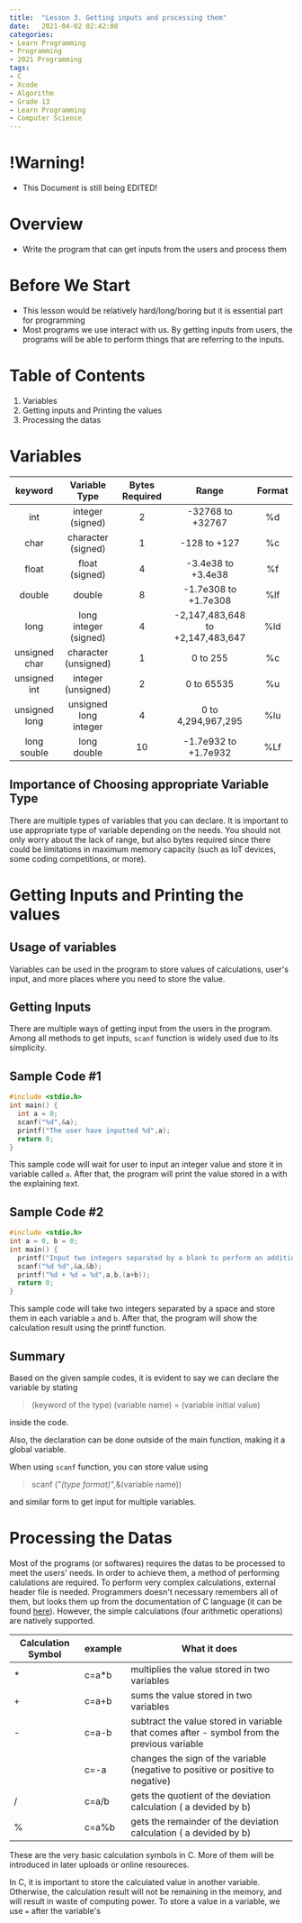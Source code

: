```yaml
---
title:  "Lesson 3. Getting inputs and processing them"
date:   2021-04-02 02:42:00
categories:
- Learn Programming
- Programming
- 2021 Programming
tags:
- C
- Xcode
- Algorithm
- Grade 13
- Learn Programming
- Computer Science
---
```

# !Warning!
* This Document is still being EDITED!

# Overview
* Write the program that can get inputs from the users and process them

# Before We Start

* This lesson would be relatively hard/long/boring but it is essential part for programming
* Most programs we use interact with us. By getting inputs from users, the programs will be able to perform things that are referring to the inputs.

# Table of Contents

1. Variables
2. Getting inputs and Printing the values
4. Processing the datas

# Variables

|    keyword    |     Variable Type     | Bytes Required |              Range               | Format |
| :-----------: | :-------------------: | :------------: | :------------------------------: | :----: |
|      int      |   integer (signed)    |       2        |         -32768 to +32767         |   %d   |
|     char      |  character (signed)   |       1        |           -128 to +127           |   %c   |
|     float     |    float (signed)     |       4        |        -3.4e38 to +3.4e38        |   %f   |
|    double     |        double         |       8        |       -1.7e308 to +1.7e308       |  %lf   |
|     long      | long integer (signed) |       4        | -2,147,483,648 to +2,147,483,647 |  %ld   |
| unsigned char | character (unsigned)  |       1        |             0 to 255             |   %c   |
| unsigned int  |  integer (unsigned)   |       2        |            0 to 65535            |   %u   |
| unsigned long | unsigned long integer |       4        |        0 to 4,294,967,295        |  %lu   |
|  long souble  |      long double      |       10       |       -1.7e932 to +1.7e932       |  %Lf   |

## Importance of Choosing appropriate Variable Type

There are multiple types of variables that you can declare. It is important to use appropriate type of variable depending on the needs. You should not only worry about the lack of range, but also bytes required since there could be limitations in maximum memory capacity (such as IoT devices, some coding competitions, or more).

# Getting Inputs and Printing the values

## Usage of variables

Variables can be used in the program to store values of calculations, user's input, and more places where you need to store the value.

## Getting Inputs

There are multiple ways of getting input from the users in the program. Among all methods to get inputs, `scanf` function is widely used due to its simplicity.

## Sample Code #1

```c
#include <stdio.h>
int main() {
  int a = 0;
  scanf("%d",&a);
  printf("The user have inputted %d",a);
  return 0;
}
```

This sample code will wait for user to input an integer value and store it in variable called `a`. After that, the program will print the value stored in a with the explaining text.

## Sample Code #2

```c
#include <stdio.h>
int a = 0, b = 0;
int main() {
  printf("Input two integers separated by a blank to perform an addition calculation:\n");
  scanf("%d %d",&a,&b);
  printf("%d + %d = %d",a,b,(a+b));
  return 0;
}
```

This sample code will take two integers separated by a space and store them in each variable `a` and `b`. After that, the program will show the calculation result using the printf function.

## Summary

Based on the given sample codes, it is evident to say we can declare the variable by stating 

> (keyword of the type) (variable name) = (variable initial value)

inside the code.

 Also, the declaration can be done outside of the main function, making it a global variable.

When using `scanf` function, you can store value using 

> scanf ("*(type format)*",&(variable name))

and similar form to get input for multiple variables.

# Processing the Datas

Most of the programs (or softwares) requires the datas to be processed to meet the users' needs. In order to achieve them, a method of performing calulations are required. To perform very complex calculations, external header file is needed. Programmers doesn't necessary remembers all of them, but looks them up from the documentation of C language (it can be found [here](https://devdocs.io/c/)). However, the simple calculations (four arithmetic operations) are natively supported.

| Calculation Symbol | example | What it does                                                 |
| ------------------ | ------- | ------------------------------------------------------------ |
| \*                 | c=a*b   | multiplies the value stored in two variables                 |
| +                  | c=a+b   | sums the value stored in two variables                       |
| -                  | c=a-b   | subtract the value stored in variable that comes after - symbol from the previous variable |
|                    | c=-a    | changes the sign of the variable (negative to positive or positive to negative) |
| /                  | c=a/b   | gets the quotient of the deviation calculation ( a devided by b) |
| %                  | c=a%b   | gets the remainder of the deviation calculation ( a devided by b) |

These are the very basic calculation symbols in C. More of them will be introduced in later uploads or online resoureces.

In C, it is important to store the calculated value in another variable. Otherwise, the calculation result will not be remaining in the memory, and will result in waste of computing power. To store a value in a variable, we use `=` after the variable's 
